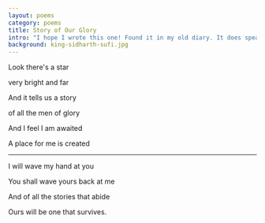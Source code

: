 ```yaml
---
layout: poems
category: poems 
title: Story of Our Glory 
intro: "I hope I wrote this one! Found it in my old diary. It does speak to my expectations and promises to myself. So must be mine. I guess."
background: king-sidharth-sufi.jpg
---
```


Look there's a star

very bright and far

And it tells us a story

of all the men of glory

And I feel I am awaited

A place for me is created

----

I will wave my hand at you

You shall wave yours back at me

And of all the stories that abide

Ours will be one that survives.
